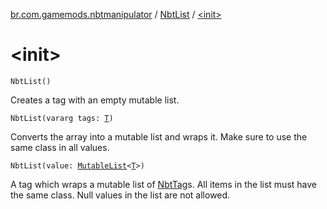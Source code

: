 [br.com.gamemods.nbtmanipulator](../index.md) / [NbtList](index.md) / [&lt;init&gt;](./-init-.md)

# &lt;init&gt;

`NbtList()`

Creates a tag with an empty mutable list.

`NbtList(vararg tags: `[`T`](index.md#T)`)`

Converts the array into a mutable list and wraps it. Make sure to use the same class in all values.

`NbtList(value: `[`MutableList`](https://kotlinlang.org/api/latest/jvm/stdlib/kotlin.collections/-mutable-list/index.html)`<`[`T`](index.md#T)`>)`

A tag which wraps a mutable list of [NbtTag](../-nbt-tag.md)s. All items in the list must have the same class.
Null values in the list are not allowed.

